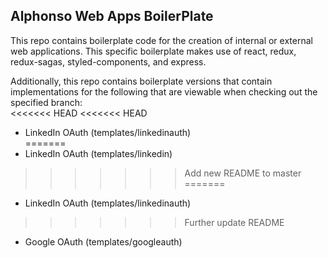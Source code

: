 ## Alphonso Web Apps BoilerPlate   

This repo contains boilerplate code for the creation of internal or external web applications. This specific boilerplate
makes use of react, redux, redux-sagas, styled-components, and express.  

Additionally, this repo contains boilerplate versions that contain implementations for the following that are viewable when checking out the specified branch:  
<<<<<<< HEAD
<<<<<<< HEAD
- LinkedIn OAuth (templates/linkedinauth)  
=======
- LinkedIn OAuth (templates/linkedin)  
>>>>>>> Add new README to master
=======
- LinkedIn OAuth (templates/linkedinauth)  
>>>>>>> Further update README
- Google OAuth (templates/googleauth)
